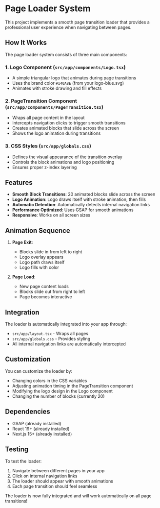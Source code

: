 # Page Loader System

This project implements a smooth page transition loader that provides a professional user experience when navigating between pages.

## How It Works

The page loader system consists of three main components:

### 1. Logo Component (`src/app/components/Logo.tsx`)
- A simple triangular logo that animates during page transitions
- Uses the brand color `#140A8E` (from your logo-blue.svg)
- Animates with stroke drawing and fill effects

### 2. PageTransition Component (`src/app/components/PageTransition.tsx`)
- Wraps all page content in the layout
- Intercepts navigation clicks to trigger smooth transitions
- Creates animated blocks that slide across the screen
- Shows the logo animation during transitions

### 3. CSS Styles (`src/app/globals.css`)
- Defines the visual appearance of the transition overlay
- Controls the block animations and logo positioning
- Ensures proper z-index layering

## Features

- **Smooth Block Transitions**: 20 animated blocks slide across the screen
- **Logo Animation**: Logo draws itself with stroke animation, then fills
- **Automatic Detection**: Automatically detects internal navigation links
- **Performance Optimized**: Uses GSAP for smooth animations
- **Responsive**: Works on all screen sizes

## Animation Sequence

1. **Page Exit**: 
   - Blocks slide in from left to right
   - Logo overlay appears
   - Logo path draws itself
   - Logo fills with color

2. **Page Load**: 
   - New page content loads
   - Blocks slide out from right to left
   - Page becomes interactive

## Integration

The loader is automatically integrated into your app through:
- `src/app/layout.tsx` - Wraps all pages
- `src/app/globals.css` - Provides styling
- All internal navigation links are automatically intercepted

## Customization

You can customize the loader by:
- Changing colors in the CSS variables
- Adjusting animation timing in the PageTransition component
- Modifying the logo design in the Logo component
- Changing the number of blocks (currently 20)

## Dependencies

- GSAP (already installed)
- React 19+ (already installed)
- Next.js 15+ (already installed)

## Testing

To test the loader:
1. Navigate between different pages in your app
2. Click on internal navigation links
3. The loader should appear with smooth animations
4. Each page transition should feel seamless

The loader is now fully integrated and will work automatically on all page transitions!
